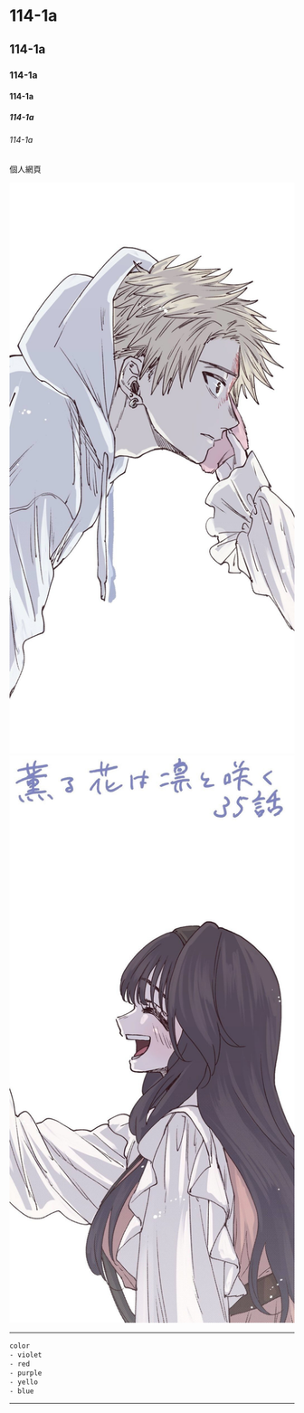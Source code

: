 # 114-1a
## 114-1a
### 114-1a
#### 114-1a
##### 114-1a
###### 114-1a

個人網頁

![1](2.JPG "1") ![2](1.JPG "2")

--------
```
color
- violet
- red
- purple
- yello
- blue
```
---------
